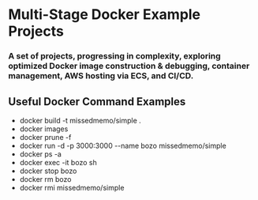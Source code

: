 # Multi-Stage Docker Example Projects

### A set of projects, progressing in complexity, exploring optimized Docker image construction & debugging, container management, AWS hosting via ECS, and CI/CD.

## Useful Docker Command Examples

* docker build -t missedmemo/simple .
* docker images
* docker prune -f
* docker run -d -p 3000:3000 --name bozo missedmemo/simple
* docker ps -a
* docker exec -it bozo sh
* docker stop bozo
* docker rm bozo
* docker rmi missedmemo/simple